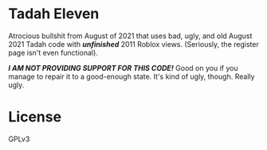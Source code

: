 # Tadah Eleven
Atrocious bullshit from August of 2021 that uses bad, ugly, and old August 2021 Tadah code with ***unfinished*** 2011 Roblox views. (Seriously, the register page isn't even functional).

***I AM NOT PROVIDING SUPPORT FOR THIS CODE!*** Good on you if you manage to repair it to a good-enough state. It's kind of ugly, though. Really ugly.

# License
GPLv3
